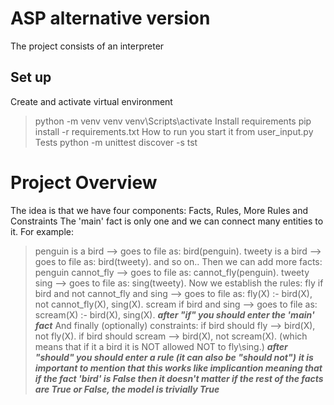 # ASP alternative version
The project consists of an interpreter
## Set up
Create and activate virtual environment
> python -m venv venv
> venv\Scripts\activate
Install requirements
> pip install -r requirements.txt
How to run
> you start it from user_input.py
Tests
> python -m unittest discover -s tst
# Project Overview
The idea is that we have four components: Facts, Rules, More Rules and Constraints
The 'main' fact is only one and we can connect many entities to it. For example:
> penguin is a bird --> goes to file as: bird(penguin).
> tweety is a bird --> goes to file as: bird(tweety). and so on..
Then we can add more facts:
> penguin cannot_fly --> goes to file as: cannot_fly(penguin).
> tweety sing --> goes to file as: sing(tweety).
Now we establish the rules:
> fly if bird and not cannot_fly and sing --> goes to file as: fly(X) :- bird(X), not cannot_fly(X), sing(X).
> scream if bird and sing --> goes to file as: scream(X) :- bird(X), sing(X).
***after "if" you should enter the 'main' fact***
And finally (optionally) constraints:
> if bird should fly --> bird(X), not fly(X).
> if bird should scream -->  bird(X), not scream(X). (which means that if it a bird it is NOT allowed NOT to fly\sing.)
***after "should" you should enter a rule (it can also be "should not")***
***it is important to mention that this works like implicantion meaning that if the fact 'bird' is False then it doesn't matter if the rest of the facts are True or False, the model is trivially True***